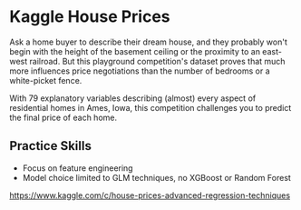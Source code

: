 # Kaggle House Prices

Ask a home buyer to describe their dream house, and they probably won't begin with the height of the basement ceiling or the proximity to an east-west railroad. But this playground competition's dataset proves that much more influences price negotiations than the number of bedrooms or a white-picket fence.

With 79 explanatory variables describing (almost) every aspect of residential homes in Ames, Iowa, this competition challenges you to predict the final price of each home.

## Practice Skills
- Focus on feature engineering
- Model choice limited to GLM techniques, no XGBoost or Random Forest

https://www.kaggle.com/c/house-prices-advanced-regression-techniques
